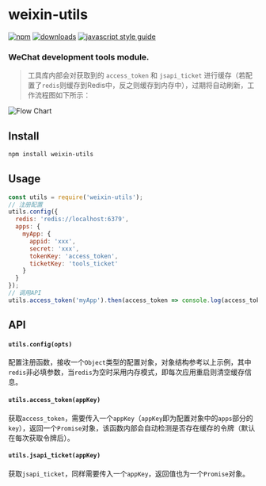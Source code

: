 # weixin-utils

[![npm][npm-image]][npm-url] [![downloads][downloads-image]][downloads-url] [![javascript style guide][standard-image]][standard-url]

[npm-image]: https://img.shields.io/npm/v/weixin-utils.svg
[npm-url]: https://npmjs.org/package/weixin-utils
[downloads-image]: https://img.shields.io/npm/dm/weixin-utils.svg
[downloads-url]: https://npmjs.org/package/weixin-utils
[standard-image]: https://img.shields.io/badge/code_style-standard-brightgreen.svg
[standard-url]: https://standardjs.com

### WeChat development tools module.

>工具库内部会对获取到的 `access_token` 和 `jsapi_ticket` 进行缓存（若配置了`redis`则缓存到Redis中，反之则缓存到内存中），过期将自动刷新，工作流程图如下所示：

![Flow Chart](https://raw.githubusercontent.com/yinfxs/weixin-utils/master/flow_chart.png)

## Install

```sh
npm install weixin-utils
```

## Usage

```js
const utils = require('weixin-utils');
// 注册配置
utils.config({
  redis: 'redis://localhost:6379',
  apps: {
    myApp: {
      appid: 'xxx',
      secret: 'xxx',
      tokenKey: 'access_token',
      ticketKey: 'tools_ticket'
    }
  }
});
// 调用API
utils.access_token('myApp').then(access_token => console.log(access_token));
```

## API

#### `utils.config(opts)`

配置注册函数，接收一个`Object`类型的配置对象，对象结构参考以上示例，其中`redis`非必填参数，当`redis`为空时采用内存模式，即每次应用重启则清空缓存信息。

#### `utils.access_token(appKey)`

获取`access_token`，需要传入一个`appKey`（`appKey`即为配置对象中的`apps`部分的`key`），返回一个`Promise`对象，该函数内部会自动检测是否存在缓存的令牌（默认在每次获取令牌后）。

#### `utils.jsapi_ticket(appKey)`

获取`jsapi_ticket`，同样需要传入一个`appKey`，返回值也为一个`Promise`对象。
